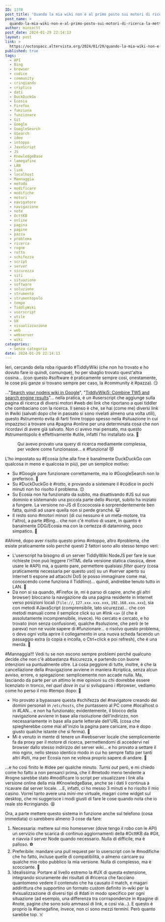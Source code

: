 ```yaml
---
ID: 1378
post_title: 'Quando la mia wiki non è al primo posto sui motori di ricerca&#8230; la mettiamo a forza.'
post_name: >
  quando-la-mia-wiki-non-e-al-primo-posto-sui-motori-di-ricerca-la-mettiamo-a-forza
author: minioctt
post_date: 2024-01-29 22:14:13
layout: post
link: >
  https://octospacc.altervista.org/2024/01/29/quando-la-mia-wiki-non-e-al-primo-posto-sui-motori-di-ricerca-la-mettiamo-a-forza/
published: true
tags:
  - API
  - Bing
  - browser
  - codice
  - community
  - cringiando
  - criptica
  - dati
  - DuckDuckGo
  - Ecosia
  - Firefox
  - funziona
  - funzionare
  - Git
  - Google
  - GoogleSearch
  - GSearch
  - idee
  - intoppo
  - JavaScript
  - JS
  - KnowledgeBase
  - lamegafine
  - LAN
  - link
  - localhost
  - Mannaggia
  - metodo
  - modificare
  - modifiche
  - motori
  - navigatore
  - navigazione
  - note
  - OcttKB
  - online
  - pagina
  - pagine
  - pazza
  - problema
  - ricerca
  - rogne
  - rotto
  - schifezza
  - script
  - server
  - sicurezza
  - siti
  - situazione
  - software
  - soluzione
  - strumento
  - strumentopolo
  - tempo
  - TiddlyWiki
  - userscript
  - utile
  - UX
  - visualizzazione
  - web
  - webserver
  - wiki
categories:
  - Senza categoria
date: 2024-01-29 22:14:13
---
```

<!-- wp:paragraph -->
<p>Ieri, cercando della roba riguardo #TiddlyWiki (che non ho trovato e ho dovuto fare io quindi, comunque), ho per sbaglio trovato quest'altra cosina... (con questo #software è praticamente sempre così, onestamente, le cose più ganze si trovano sempre per caso, la #community è #pazza). 😏</p>
<!-- /wp:paragraph -->

<!-- wp:paragraph -->
<p>..."<a href="https://talk.tiddlywiki.org/t/search-your-nodejs-wiki-in-google/8195">Search your nodejs wiki in Google</a>", "<a href="https://openuserjs.org/scripts/linonetwo/TiddlyWiki5_Combine_TW5_and_search_engine_results">TiddlyWiki5: Combine TW5 and search engine results</a>"... nella pratica, è un #userscript che aggiunge sulla pagina di ricerca di diversi motori #web dei link che riportano a quei tiddler che combaciano con la ricerca. Il senso è che, se hai (come me) diversi link in #wiki (salvati dopo che in passato si sono rivelati almeno una volta utili), questo #strumento evita di farti finire troppo spesso nella #situazione in cui impazzisci a trovare una #pagina #online per una determinata cosa che non ricordavi di avere già salvato. Non ci avevo mai pensato, ma questo #strumentopolo è effettivamente #utile, infatti l'ho installato ora. 💯</p>
<!-- /wp:paragraph -->

<!-- wp:paragraph -->
<p></p>
<!-- /wp:paragraph -->

<!-- wp:image {"id":1379,"sizeSlug":"full","linkDestination":"none"} -->
<figure class="wp-block-image size-full"><img src="https://octospacc.altervista.org/wp-content/uploads/2024/01/wp-17065570434226242685714770073091.png" alt="" class="wp-image-1379"/><figcaption class="wp-element-caption">Qui avevo provato una query di ricerca mediamente complessa, per vedere come funzionasse... e #funziona! 😻</figcaption></figure>
<!-- /wp:image -->

<!-- wp:paragraph -->
<p></p>
<!-- /wp:paragraph -->

<!-- wp:paragraph -->
<p>L'ho impostato su #Ecosia (che alla fine è banalmente DuckDuckGo con qualcosa in meno e qualcosa in più), per un semplice motivo:</p>
<!-- /wp:paragraph -->

<!-- wp:list -->
<ul><!-- wp:list-item -->
<li>Su #Google pare funzionare correttamente, ma io #GoogleSearch non lo preferisco. 🤮</li>
<!-- /wp:list-item -->

<!-- wp:list-item -->
<li>Su #DuckDuckGo è #rotto, e provando a sistemare il #codice in pochi minuti non ho risolto il problema. 😔</li>
<!-- /wp:list-item -->

<!-- wp:list-item -->
<li>Su Ecosia non ha funzionato da subito, ma disattivando #JS sul suo dominio e sistemando una piccola parte dello #script, subito ha iniziato a fungere. La versione no-JS di Ecococosia è sorprendentemente ben fatta, quindi ad usare quella non si perde granché. 😺</li>
<!-- /wp:list-item -->

<!-- wp:list-item -->
<li>Il resto sono #motori minori (di cui nessuno è un meta-motore, tra l'altro), a parte #Bing... che non c'è motivo di usare, in quanto è banalmente DDG/Ecosia ma con la certezza di datamining, poco simpatico. 🦧</li>
<!-- /wp:list-item --></ul>
<!-- /wp:list -->

<!-- wp:paragraph -->
<p>#Ahimé, dopo aver risolto questo primo #intoppo, altro #problema, che esiste praticamente solo perché questi 2 fattori sono allo stesso tempo veri:</p>
<!-- /wp:paragraph -->

<!-- wp:list -->
<ul><!-- wp:list-item -->
<li>L'userscript ha bisogno di un server TiddlyWiki NodeJS per fare le sue richieste (non può leggere l'HTML della versione statica classica, deve usare le #API) ma, a quanto pare, permettere qualsiasi <em>filter query</em> (cosa praticamente necessaria per questo uso) su un #server aperto su Internet ti espone ad attacchi DoS (e posso immaginare come mai, conoscendo come funziona il Tiddlino)... quindi, andrebbe tenuto tutto in LAN. 🚧</li>
<!-- /wp:list-item -->

<!-- wp:list-item -->
<li>Da non si sa quando, #Firefox (e, mi è parso di capire, anche gli altri browser) bloccano la navigazione da una pagina residente in Internet verso posizioni locali (<code>file://</code>, <code>127.xxx.xxx.xxx</code>, <code>192.168.xxx.xxx</code>), sia con metodi #JavaScript (comprensibile, lato sicurezza)... che con metodi manuali come il semplice click su un #link <code>&lt;a&gt;</code> (il che è assolutamente incomprensibile, invece). Ho cercato e cercato, e ho trovato (non senza confusione), qualche #soluzione, che però (e te pareva) non ne vuole sapere di #funzionare... o risolvo questo problema, o devo ogni volta aprire il collegamento in una nuova scheda facendo un passaggio extra (o copia e incolla, o Ctrl+click e poi refresh), che è una merda. 🤧</li>
<!-- /wp:list-item --></ul>
<!-- /wp:list -->

<!-- wp:paragraph -->
<p>#Mannaggia!!! Vedi tu se non escono sempre problemi perché qualcuno decide che non c'è abbastanza #sicurezza, e partendo con buone intenzioni va puntualmente oltre. La cosa peggiore di tutte, inoltre, è che la cancellazione della #navigazione avviene in maniera #criptica, senza alcun avviso, errore, o spiegazione: semplicemente non accade nulla. Ma, lasciando da parte per un attimo le mie opinioni su chi dovrebbe essere licenziato in tronco, <em>nel quel dove in cui</em> si sviluppano i #browser, vediamo come ho perso il mio #tempo dopo: 🌚</p>
<!-- /wp:paragraph -->

<!-- wp:list -->
<ul><!-- wp:list-item -->
<li>Ho provato a bypassare questa #schifezza del #navigatore creando dei domini personali in <code>/etc/hosts</code>, che puntassero al PC come #localhost o in #LAN... e non ha funzionato; evidentemente, il blocco della navigazione avviene in base alla risoluzione dell'indirizzo, non necessariamente in base alla parte letterale dell'URL (cosa che spiegherebbe come mai all'inizio la pagina pare caricare, ma è dopo giusto qualche istante che si ferma). 🚨</li>
<!-- /wp:list-item -->

<!-- wp:list-item -->
<li>Mi è venuto in mente di tenere un #webserver locale che semplicemente fa da proxy per il motore di ricerca, permettendomi di accedervi nel browser dallo stesso indirizzo del server wiki... e ho provato a settare il mio nginx, nello stesso identico modo in cui ho sempre fatto per tanti altri #siti, ma per Ecosia non ne voleva proprio sapere di andare. 🛑</li>
<!-- /wp:list-item --></ul>
<!-- /wp:list -->

<!-- wp:paragraph -->
<p>...e ho così finito le #idee per qualche minuto. <em>Turns out</em> però, e mi chiedo come ho fatto a non pensarci prima, che il #metodo meno tendente a #rogne sarebbe stato #modificare lo script per visualizzare i link alla versione online della mia #KnowledgeBase, anche se i dati li continua a ricavare dal server locale. ...E, infatti, ci ho messo 3 minuti e ho risolto il mio casino. Vorrei tanto avere una <em>mini-me</em> virtuale, magari come widget sul desktop, che mi suggerisce i modi giusti di fare le cose quando nota che io reale sto #cringiando. 😫</p>
<!-- /wp:paragraph -->

<!-- wp:paragraph -->
<p>Ora, a parte mettere questo sistema in funzione anche sul telefono (cosa immediata) ci sarebbero almeno 3 cose da fare:</p>
<!-- /wp:paragraph -->

<!-- wp:list {"ordered":true} -->
<ol><!-- wp:list-item -->
<li>Necessaria: mettere sul mio homeserver (dove tengo il robo con le API) un servizio che scarica di continuo aggiornamenti della #OcttKB da #Git, e riavvia il server Node quando necessario. Nulla di difficile, ma è palloso. ⚽</li>
<!-- /wp:list-item -->

<!-- wp:list-item -->
<li>Preferibile: mandare una pull request per lo userscript con le #modifiche che ho fatto, incluse quelle di compatibilità, o almeno caricare su qualche mio robo pubblico la mia versione. Nulla di complesso, ma è scocciante. 🧻</li>
<!-- /wp:list-item -->

<!-- wp:list-item -->
<li>Idealissima: Portare al livello estremo la #UX di questa estensione, integrando sicuramente dei risultati di #ricerca che facciano quantomeno vedere il contenuto che ha causato il match, e magari addirittura che supportino un formato custom definito in-wiki per la #visualizzazione di diversi tipi di #dati in modo specifico per ogni situazione (ad esempio, una differenza tra corrispondenze in #pagine di #note, pagine che sono solo ammassi di link, e così via...). E questo è proprio la #lamegafine, invece, non ci sono mezzi termini. Però quanto sarebbe top. ☠️</li>
<!-- /wp:list-item --></ol>
<!-- /wp:list -->
